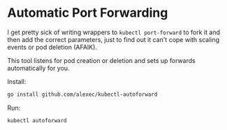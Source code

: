 # Automatic Port Forwarding

I get pretty sick of writing wrappers to `kubectl port-forward` to fork it and then add the correct parameters, just to find out it can't cope with scaling events or pod deletion (AFAIK).

This tool listens for pod creation or deletion and sets up forwards automatically for you.

Install:

```bash
go install github.com/alexec/kubectl-autoforward
```

Run:

```bash
kubectl autoforward
```
